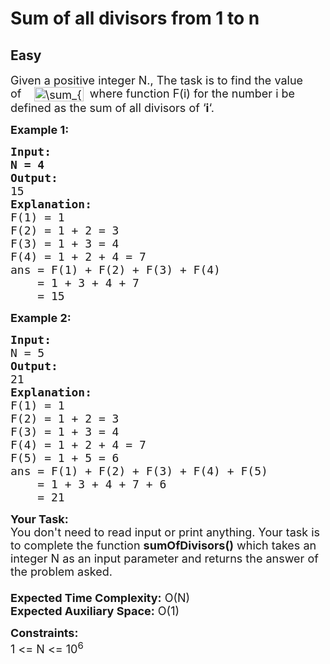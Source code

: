 # Sum of all divisors from 1 to n
## Easy 
<div class="problem-statement">
                <p></p><p><span style="font-size:18px">Given a positive integer N., The task is to find the value of&nbsp;&nbsp;&nbsp; <img alt="\sum_{i=1}^{i=n} F(i)" class="ql-img-inline-formula quicklatex-auto-format img-responsive" src="http://www.geeksforgeeks.org/wp-content/ql-cache/quicklatex.com-45420250014fd620fb684acbf2dc1527_l3.svg" style="height:23px; vertical-align:-6px; width:79px" title="Rendered by QuickLaTeX.com">&nbsp; where function F(i) for the number i be defined as the sum of all divisors of ‘<strong>i</strong>‘.</span></p>

<p><strong><span style="font-size:18px">Example 1:</span></strong></p>

<pre><strong><span style="font-size:18px">Input:
N = 4</span></strong>
<strong><span style="font-size:18px">Output:
</span></strong><span style="font-size:18px">15</span>
<span style="font-size:18px"><strong>Explanation:</strong>
F(1) = 1
F(2) = 1 + 2 = 3
F(3) = 1 + 3 = 4
F(4) = 1 + 2 + 4 = 7
ans = F(1) + F(2) + F(3) + F(4)
    = 1 + 3 + 4 + 7
    = 15</span></pre>

<p><strong><span style="font-size:18px">Example 2:</span></strong></p>

<pre><strong><span style="font-size:18px">Input:
</span></strong><span style="font-size:18px">N = 5</span>
<strong><span style="font-size:18px">Output:
</span></strong><span style="font-size:18px">21</span>
<strong><span style="font-size:18px">Explanation:
</span></strong><span style="font-size:18px">F(1) = 1
F(2) = 1 + 2 = 3
F(3) = 1 + 3 = 4
F(4) = 1 + 2 + 4 = 7
F(5) = 1 + 5 = 6
ans = F(1) + F(2) + F(3) + F(4) + F(5)
    = 1 + 3 + 4 + 7 + 6
    = 21</span></pre>

<p><span style="font-size:18px"><strong>Your Task:&nbsp;&nbsp;</strong><br>
You don't need to read input or print anything. Your task is to complete the function&nbsp;<strong>sumOfDivisors()</strong>&nbsp;which takes an integer N as an input parameter and returns the answer of the problem asked.<br>
<br>
<strong>Expected Time Complexity:</strong>&nbsp;O(N)<br>
<strong>Expected Auxiliary Space:</strong>&nbsp;O(1)</span></p>

<p><span style="font-size:18px"><strong>Constraints:</strong><br>
1 &lt;= N &lt;= 10<sup>6</sup></span></p>
 <p></p>
            </div>